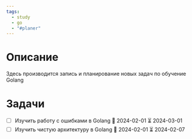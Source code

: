 ```yaml
---
tags:
  - study
  - go
  - "#planer"
---
```


# Описание
Здесь производится запись и планирование новых задач по обучение Golang

# Задачи
- [ ] Изучить работу с ошибками в Golang 🛫 2024-02-01 ⏳ 2024-03-01
- [ ] Изучить чистую архитектуру в Golang 🛫 2024-02-01 ⏳ 2024-02-07
